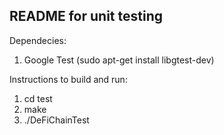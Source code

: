 ## README for unit testing ##

Dependecies:
1. Google Test (sudo apt-get install libgtest-dev)

Instructions to build and run:
1. cd test
2. make
3. ./DeFiChainTest
